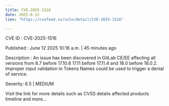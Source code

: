 ```yaml
---
title: CVE-2025-1516
date: 2025-6-12
lien: "https://cvefeed.io/vuln/detail/CVE-2025-1516"

---
```


CVE ID : CVE-2025-1516

Published :  June 12
2025
10:16 a.m. | 45 minutes ago

Description : An issue has been discovered in GitLab CE/EE affecting all versions from 8.7 before 17.10.8
17.11 before 17.11.4
and 18.0 before 18.0.2. Improper input validation in Tokens Names could be used to trigger a denial of service.

Severity: 6.5 | MEDIUM

Visit the link for more details
such as CVSS details
affected products
timeline
and more...
